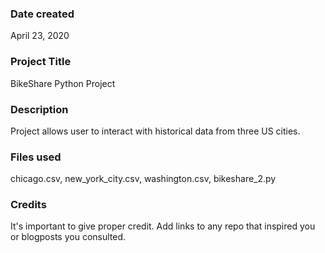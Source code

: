 ### Date created
April 23, 2020

### Project Title
BikeShare Python Project

### Description
Project allows user to interact with historical data from three US cities.

### Files used
chicago.csv, new_york_city.csv, washington.csv, bikeshare_2.py

### Credits
It's important to give proper credit. Add links to any repo that inspired you or blogposts you consulted.


